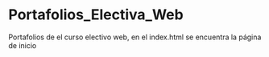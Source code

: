 # Portafolios_Electiva_Web
Portafolios de el curso electivo web, en el index.html se encuentra la página de inicio

